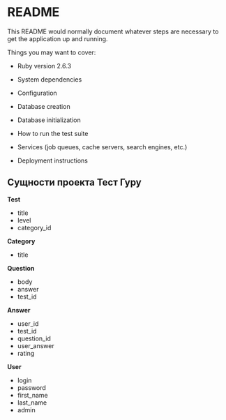 # README

This README would normally document whatever steps are necessary to get the
application up and running.

Things you may want to cover:

* Ruby version 2.6.3

* System dependencies

* Configuration

* Database creation

* Database initialization

* How to run the test suite

* Services (job queues, cache servers, search engines, etc.)

* Deployment instructions

## Сущности проекта Тест Гуру

**Test**
* title
* level
* category_id

**Category**
* title

**Question**
* body
* answer
* test_id

**Answer**
* user_id
* test_id
* question_id
* user_answer
* rating

**User**
* login
* password
* first_name
* last_name
* admin
